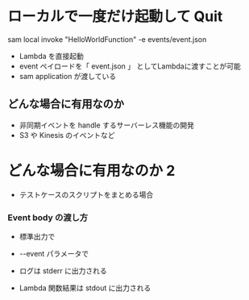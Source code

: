# ローカルで一度だけ起動して Quit

sam local invoke "HelloWorldFunction" -e events/event.json


* Lambda を直接起動
* event ペイロードを「 event.json 」 としてLambdaに渡すことが可能
* sam application が渡している










## どんな場合に有用なのか

* 非同期イベントを handle するサーバーレス機能の開発
* S3 や Kinesis のイベントなど


# どんな場合に有用なのか 2

* テストケースのスクリプトをまとめる場合









### Event body の渡し方


* 標準出力で


* --event パラメータで

* ログは stderr に出力される

* Lambda 関数結果は stdout に出力される
